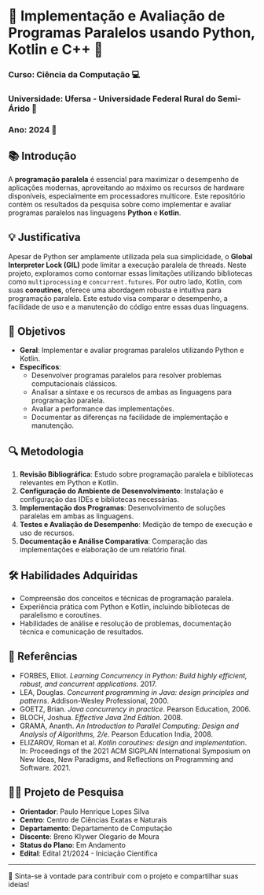 # 🐍 Implementação e Avaliação de Programas Paralelos usando Python, Kotlin e C++ 🚀

### Curso: Ciência da Computação 💻
### Universidade: Ufersa - Universidade Federal Rural do Semi-Árido 🌱
### Ano: 2024 📅

## 📚 Introdução

A **programação paralela** é essencial para maximizar o desempenho de aplicações modernas, aproveitando ao máximo os recursos de hardware disponíveis, especialmente em processadores multicore. Este repositório contém os resultados da pesquisa sobre como implementar e avaliar programas paralelos nas linguagens **Python** e **Kotlin**.

## 💡 Justificativa

Apesar de Python ser amplamente utilizada pela sua simplicidade, o **Global Interpreter Lock (GIL)** pode limitar a execução paralela de threads. Neste projeto, exploramos como contornar essas limitações utilizando bibliotecas como `multiprocessing` e `concurrent.futures`. Por outro lado, Kotlin, com suas **coroutines**, oferece uma abordagem robusta e intuitiva para programação paralela. Este estudo visa comparar o desempenho, a facilidade de uso e a manutenção do código entre essas duas linguagens.

## 🎯 Objetivos

- **Geral**: Implementar e avaliar programas paralelos utilizando Python e Kotlin.
- **Específicos**:
  - Desenvolver programas paralelos para resolver problemas computacionais clássicos.
  - Analisar a sintaxe e os recursos de ambas as linguagens para programação paralela.
  - Avaliar a performance das implementações.
  - Documentar as diferenças na facilidade de implementação e manutenção.

## 🔍 Metodologia

1. **Revisão Bibliográfica**: Estudo sobre programação paralela e bibliotecas relevantes em Python e Kotlin.
2. **Configuração do Ambiente de Desenvolvimento**: Instalação e configuração das IDEs e bibliotecas necessárias.
3. **Implementação dos Programas**: Desenvolvimento de soluções paralelas em ambas as linguagens.
4. **Testes e Avaliação de Desempenho**: Medição de tempo de execução e uso de recursos.
5. **Documentação e Análise Comparativa**: Comparação das implementações e elaboração de um relatório final.

## 🛠️ Habilidades Adquiridas

- Compreensão dos conceitos e técnicas de programação paralela.
- Experiência prática com Python e Kotlin, incluindo bibliotecas de paralelismo e coroutines.
- Habilidades de análise e resolução de problemas, documentação técnica e comunicação de resultados.

## 📑 Referências

- FORBES, Elliot. *Learning Concurrency in Python: Build highly efficient, robust, and concurrent applications*. 2017.
- LEA, Douglas. *Concurrent programming in Java: design principles and patterns*. Addison-Wesley Professional, 2000.
- GOETZ, Brian. *Java concurrency in practice*. Pearson Education, 2006.
- BLOCH, Joshua. *Effective Java 2nd Edition*. 2008.
- GRAMA, Ananth. *An Introduction to Parallel Computing: Design and Analysis of Algorithms, 2/e*. Pearson Education India, 2008.
- ELIZAROV, Roman et al. *Kotlin coroutines: design and implementation*. In: Proceedings of the 2021 ACM SIGPLAN International Symposium on New Ideas, New Paradigms, and Reflections on Programming and Software. 2021.

## 👨‍🎓 Projeto de Pesquisa

- **Orientador**: Paulo Henrique Lopes Silva
- **Centro**: Centro de Ciências Exatas e Naturais
- **Departamento**: Departamento de Computação
- **Discente**: Breno Klywer Olegario de Moura
- **Status do Plano**: Em Andamento
- **Edital**: Edital 21/2024 - Iniciação Científica

---

🌟 Sinta-se à vontade para contribuir com o projeto e compartilhar suas ideias!
